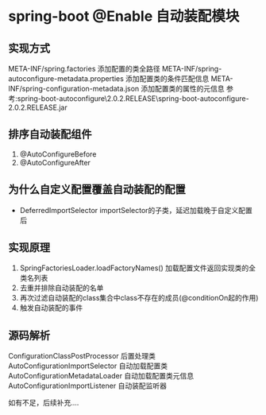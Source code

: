 # spring-boot @Enable 自动装配模块

## 实现方式
META-INF/spring.factories 添加配置的类全路径
META-INF/spring-autoconfigure-metadata.properties 添加配置类的条件匹配信息
META-INF/spring-configuration-metadata.json 添加配置类的属性的元信息
参考:spring-boot-autoconfigure\2.0.2.RELEASE\spring-boot-autoconfigure-2.0.2.RELEASE.jar


## 排序自动装配组件
1. @AutoConfigureBefore
2. @AutoConfigureAfter

## 为什么自定义配置覆盖自动装配的配置
* DeferredImportSelector importSelector的子类，延迟加载晚于自定义配置后

## 实现原理
1. SpringFactoriesLoader.loadFactoryNames() 加载配置文件返回实现类的全类名列表
2. 去重并排除自动装配的名单
3. 再次过滤自动装配的class集合中class不存在的成员(@conditionOn起的作用)
4. 触发自动装配的事件


## 源码解析
ConfigurationClassPostProcessor 后置处理类
AutoConfigurationImportSelector 自动加载配置类
AutoConfigurationMetadataLoader 自动加载配置类元信息
AutoConfigurationImportListener 自动装配监听器

如有不足，后续补充....




